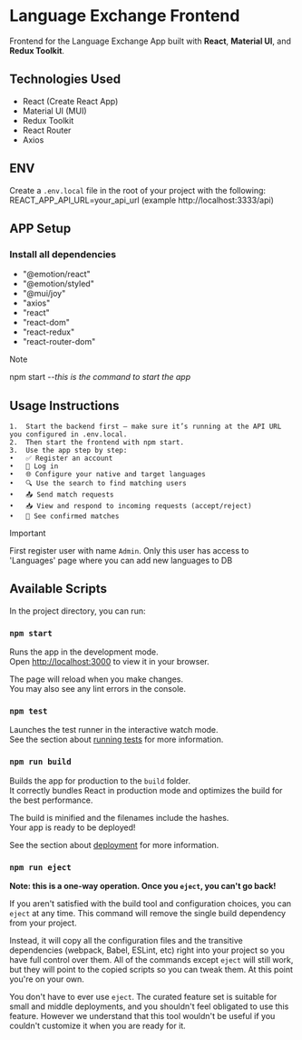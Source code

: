 # Language Exchange Frontend

Frontend for the Language Exchange App built with **React**, **Material UI**, and **Redux Toolkit**.

##  Technologies Used

- React (Create React App)
- Material UI (MUI)
- Redux Toolkit
- React Router
- Axios

##  ENV
Create a `.env.local` file in the root of your project with the following:
REACT_APP_API_URL=your_api_url (example http://localhost:3333/api)

## APP Setup

### Install all dependencies
-    "@emotion/react"
-    "@emotion/styled"
-    "@mui/joy"
-    "axios"
-    "react"
-    "react-dom"
-    "react-redux"
-    "react-router-dom"

> [!NOTE]
> npm start --_this is the command to start the app_

## Usage Instructions

    1.	Start the backend first – make sure it’s running at the API URL you configured in .env.local.
    2.	Then start the frontend with npm start.
    3.	Use the app step by step:
    •	✅ Register an account
    •	🔐 Log in
    •	🌐 Configure your native and target languages
    •	🔍 Use the search to find matching users
    •	📤 Send match requests
    •	📥 View and respond to incoming requests (accept/reject)
    •	🤝 See confirmed matches

> [!IMPORTANT]
> First register user with name `Admin`. Only this user has access to 'Languages' page where you can add new languages to DB

## Available Scripts

In the project directory, you can run:

### `npm start`

Runs the app in the development mode.\
Open [http://localhost:3000](http://localhost:3000) to view it in your browser.

The page will reload when you make changes.\
You may also see any lint errors in the console.

### `npm test`

Launches the test runner in the interactive watch mode.\
See the section about [running tests](https://facebook.github.io/create-react-app/docs/running-tests) for more information.

### `npm run build`

Builds the app for production to the `build` folder.\
It correctly bundles React in production mode and optimizes the build for the best performance.

The build is minified and the filenames include the hashes.\
Your app is ready to be deployed!

See the section about [deployment](https://facebook.github.io/create-react-app/docs/deployment) for more information.

### `npm run eject`

**Note: this is a one-way operation. Once you `eject`, you can't go back!**

If you aren't satisfied with the build tool and configuration choices, you can `eject` at any time. This command will remove the single build dependency from your project.

Instead, it will copy all the configuration files and the transitive dependencies (webpack, Babel, ESLint, etc) right into your project so you have full control over them. All of the commands except `eject` will still work, but they will point to the copied scripts so you can tweak them. At this point you're on your own.

You don't have to ever use `eject`. The curated feature set is suitable for small and middle deployments, and you shouldn't feel obligated to use this feature. However we understand that this tool wouldn't be useful if you couldn't customize it when you are ready for it.
